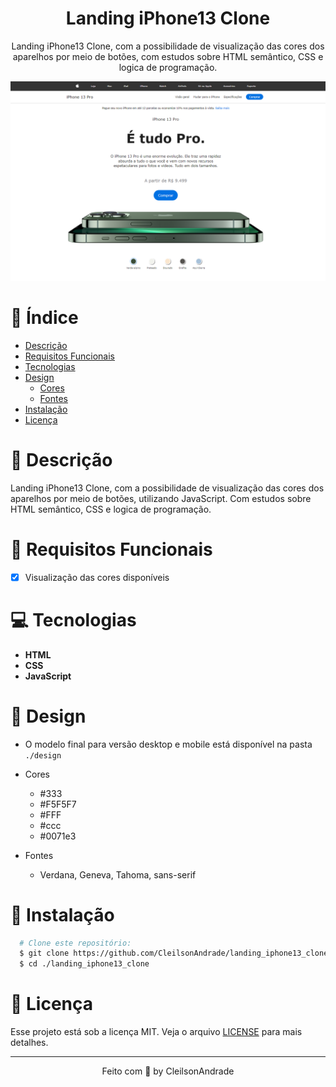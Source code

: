 <div align="center">
  <h1>Landing iPhone13 Clone</h1>
  <p>Landing iPhone13 Clone, com a possibilidade de visualização das cores dos aparelhos por meio de botões, com estudos sobre HTML semântico, CSS e logica de programação.</p>
  <img src="./design/desktop.png" alt="Logo" width="800">
</div>

# 📒 Índice
* [Descrição](#descrição)
* [Requisitos Funcionais](#requisitos)
* [Tecnologias](#tecnologias)
* [Design](#design)
  * [Cores](#cores)
  * [Fontes](#fontes)
* [Instalação](#instalação)
* [Licença](#licença)

# 📃 <span id="descrição">Descrição</span>
Landing iPhone13 Clone, com a possibilidade de visualização das cores dos aparelhos por meio de botões, utilizando JavaScript. Com estudos sobre HTML semântico, CSS e logica de programação.

# 📌 <span id="requisitos">Requisitos Funcionais</span>
- [x] Visualização das cores disponíveis<br>

# 💻 <span id="tecnologias">Tecnologias</span>
- **HTML**
- **CSS**
- **JavaScript**

# 🎨 <span id="design">Design</span>
- O modelo final para versão desktop e mobile está disponível na pasta `./design`

- <span id="cores">Cores<br></span>
  * #333<br>
  * #F5F5F7<br>
  * #FFF<br>
  * #ccc<br>
  * #0071e3<br>

- <span id="fontes">Fontes<br></span>
  * Verdana, Geneva, Tahoma, sans-serif

# 🚀 <span id="instalação">Instalação</span>
```bash
  # Clone este repositório:
  $ git clone https://github.com/CleilsonAndrade/landing_iphone13_clone.git
  $ cd ./landing_iphone13_clone
```

# 📝 <span id="licença">Licença</span>
Esse projeto está sob a licença MIT. Veja o arquivo [LICENSE](LICENSE) para mais detalhes.

---

<p align="center">
  Feito com 💜 by CleilsonAndrade
</p>